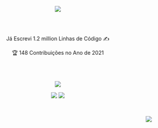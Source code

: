 <p align="center">
	 <img src="https://readme-typing-svg.herokuapp.com?font=Roboto&color=%231964E6&size=40&center=true&vCenter=true&lines=Ol%C3%A1+Mundo+%F0%9F%96%96%F0%9F%8F%BB"> 
</p>
<br>
<br>

<p align="center">
<!--START_SECTION_LINES_OF_CODE:readme-info-->
Já Escrevi 1.2 million Linhas de Código ✍️
<!--END_SECTION_LINES_OF_CODE:readme-info-->
</p>
<p align="center">
<!--START_CONTRIBUTIONS:readme-info-->
🏆 148 Contribuições no Ano de 2021
<!--END_CONTRIBUTIONS:readme-info-->
</p>
<br>
<br>

<p align="center">
	<a href="#"><img src="https://github-readme-streak-stats.herokuapp.com?user=rickserraglia&hide_border=true&date_format=j%20M%5B%20Y%5D&background=040506&ring=1964E6&fire=1964E6&currStreakNum=1964E6&sideNums=1964E6&sideLabels=58a6ff&dates=1964E6&currStreakLabel=58a6ff&stroke=040506"></a>
</p>
<p align="center">
	<a href="#"><img src="https://raw.githubusercontent.com/rickserraglia/-github-stats-/master/generated/languages.svg"></a>
	<a href="#"><img src="https://raw.githubusercontent.com/rickserraglia/-github-stats-/master/generated/overview.svg"></a>
</p>
</br>
<p align="right">
	<a href="#"><img src="https://raw.githubusercontent.com/rickserraglia/-github-stats-/master/generated/visits.svg"></a>
</p>

